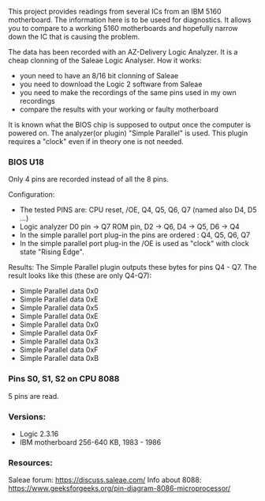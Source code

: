 This project provides readings from several ICs from an IBM 5160 motherboard. The information here is to be useed for diagnostics. It allows you to compare to a working 5160 motherboards and hopefully narrow down the IC that is causing the problem.

The data has been recorded with an AZ-Delivery Logic Analyzer. It is a cheap clonning of the Saleae Logic Analyser. How it works:

- youn need to have an 8/16 bit clonning of Saleae
- you need to download the Logic 2 software from Saleae
- you need to make the recordings of the same pins used in my own recordings
- compare the results with your working or faulty motherboard

It is known what the BIOS chip is supposed to output once the computer is powered on. The analyzer(or plugin) "Simple Parallel" is used. This plugin requires a "clock" even if in theory one is not needed.

### BIOS U18

Only 4 pins are recorded instead of all the 8 pins.

Configuration:
- The tested PINS are: CPU reset, /OE, Q4, Q5, Q6, Q7 (named also D4, D5 ...)
- Logic analyzer D0 pin -> Q7 ROM pin, D2 -> Q6, D4 -> Q5, D6 -> Q4 
- In the simple parallel port plug-in the pins are ordered : Q4, Q5, Q6, Q7
- In the simple parallel port plug-in the /OE is used as "clock" with clock state "Rising Edge".

Results:
The Simple Parallel plugin outputs these bytes for pins Q4 - Q7. The result looks like this (these are only Q4-Q7):

- Simple Parallel	data 0x0
- Simple Parallel	data 0xE
- Simple Parallel	data 0x5
- Simple Parallel	data 0xE
- Simple Parallel	data 0x0
- Simple Parallel	data 0xF
- Simple Parallel	data 0x3
- Simple Parallel	data 0xF
- Simple Parallel	data 0xB

### Pins S0, S1, S2 on CPU 8088 
5 pins are read.

### Versions:
- Logic 2.3.16
- IBM motherboard 256-640 KB, 1983 - 1986

### Resources:
Saleae forum: https://discuss.saleae.com/
Info about 8088: https://www.geeksforgeeks.org/pin-diagram-8086-microprocessor/
